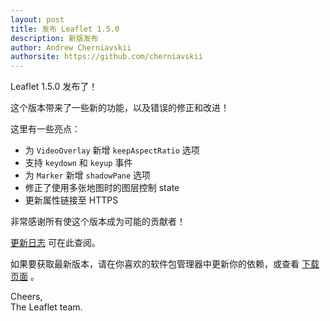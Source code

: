 ```yaml
---
layout: post
title: 发布 Leaflet 1.5.0
description: 新版发布
author: Andrew Cherniavskii
authorsite: https://github.com/cherniavskii
---
```


Leaflet 1.5.0 发布了！

这个版本带来了一些新的功能，以及错误的修正和改进！

这里有一些亮点：
- 为 `VideoOverlay` 新增 `keepAspectRatio` 选项
- 支持 `keydown` 和 `keyup` 事件
- 为 `Marker` 新增 `shadowPane` 选项
- 修正了使用多张地图时的图层控制 state 
- 更新属性链接至 HTTPS

非常感谢所有使这个版本成为可能的贡献者！

[更新日志](https://github.com/Leaflet/Leaflet/blob/master/CHANGELOG.md) 可在此查阅。

如果要获取最新版本，请在你喜欢的软件包管理器中更新你的依赖，或查看 [下载页面](https://leafletjs.com/download.html) 。

Cheers,<br>
The Leaflet team.
